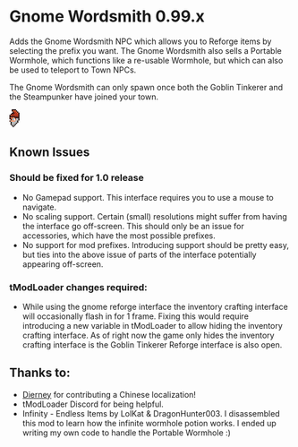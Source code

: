 # Gnome Wordsmith 0.99.x

Adds the Gnome Wordsmith NPC which allows you to Reforge items by selecting the prefix you want.
The Gnome Wordsmith also sells a Portable Wormhole, which functions like a re-usable Wormhole, but which can also be used to teleport to Town NPCs.

The Gnome Wordsmith can only spawn once both the Goblin Tinkerer and the Steampunker have joined your town.

![Image of Gnome Wordsmith's Head](NPCs/GnomeWordsmithNPC_Head.png)

## Known Issues

### Should be fixed for 1.0 release

-   No Gamepad support. This interface requires you to use a mouse to navigate.
-   No scaling support. Certain (small) resolutions might suffer from having the interface go off-screen. This should only be an issue for accessories, which have the most possible prefixes.
-   No support for mod prefixes. Introducing support should be pretty easy, but ties into the above issue of parts of the interface potentially appearing off-screen.

### tModLoader changes required:

-   While using the gnome reforge interface the inventory crafting interface will occasionally flash in for 1 frame. Fixing this would require introducing a new variable in tModLoader to allow hiding the inventory crafting interface. As of right now the game only hides the inventory crafting interface is the Goblin Tinkerer Reforge interface is also open.

## Thanks to:

-   [Dierney](https://github.com/Dierney) for contributing a Chinese localization!
-   tModLoader Discord for being helpful.
-   Infinity - Endless Items by LolKat & DragonHunter003. I disassembled this mod to learn how the infinite wormhole potion works. I ended up writing my own code to handle the Portable Wormhole :)
